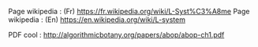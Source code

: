 
Page wikipedia : (Fr) https://fr.wikipedia.org/wiki/L-Syst%C3%A8me
Page wikipedia : (En) https://en.wikipedia.org/wiki/L-system

PDF cool : http://algorithmicbotany.org/papers/abop/abop-ch1.pdf

